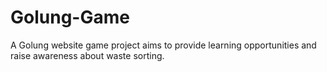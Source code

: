 # Golung-Game
A Golung website game project aims to provide learning opportunities and raise awareness about waste sorting.
